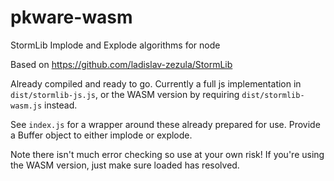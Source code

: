 # pkware-wasm
StormLib Implode and Explode algorithms for node

Based on https://github.com/ladislav-zezula/StormLib

Already compiled and ready to go. Currently a full js implementation in `dist/stormlib-js.js`, or the WASM version by requiring `dist/stormlib-wasm.js` instead. 

See `index.js` for a wrapper around these already prepared for use. Provide a Buffer object to either implode or explode. 

Note there isn't much error checking so use at your own risk! If you're using the WASM version, just make sure loaded has resolved.
